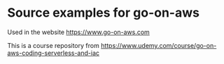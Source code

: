 # Source examples for go-on-aws

Used in the website https://www.go-on-aws.com

This is a course repository from https://www.udemy.com/course/go-on-aws-coding-serverless-and-iac
